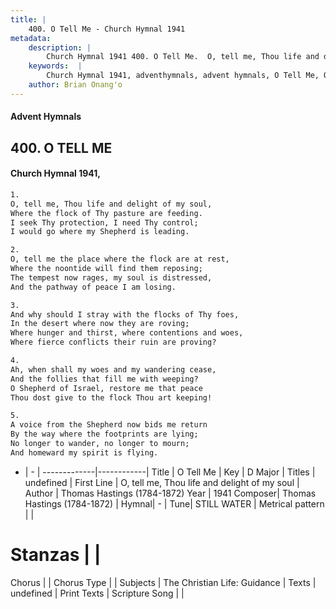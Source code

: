 ```yaml
---
title: |
    400. O Tell Me - Church Hymnal 1941
metadata:
    description: |
        Church Hymnal 1941 400. O Tell Me.  O, tell me, Thou life and delight of my soul,  Where the flock of Thy pasture are feeding.  I seek Thy protection, I need Thy control;  I would go where my Shepherd is leading. 
    keywords:  |
        Church Hymnal 1941, adventhymnals, advent hymnals, O Tell Me, O, tell me, Thou life and delight of my soul. 
    author: Brian Onang'o
---
```


#### Advent Hymnals
## 400. O TELL ME
####  Church Hymnal 1941,

```txt
1.
O, tell me, Thou life and delight of my soul, 
Where the flock of Thy pasture are feeding. 
I seek Thy protection, I need Thy control; 
I would go where my Shepherd is leading. 

2.
O, tell me the place where the flock are at rest, 
Where the noontide will find them reposing; 
The tempest now rages, my soul is distressed, 
And the pathway of peace I am losing. 

3.
And why should I stray with the flocks of Thy foes, 
In the desert where now they are roving; 
Where hunger and thirst, where contentions and woes, 
Where fierce conflicts their ruin are proving? 

4.
Ah, when shall my woes and my wandering cease, 
And the follies that fill me with weeping? 
O Shepherd of Israel, restore me that peace 
Thou dost give to the flock Thou art keeping! 

5.
A voice from the Shepherd now bids me return 
By the way where the footprints are lying; 
No longer to wander, no longer to mourn; 
And homeward my spirit is flying.

```

- |   -  |
-------------|------------|
Title | O Tell Me |
Key | D Major |
Titles | undefined |
First Line | O, tell me, Thou life and delight of my soul |
Author | Thomas Hastings (1784-1872)
Year | 1941
Composer| Thomas Hastings (1784-1872) |
Hymnal|  - |
Tune| STILL WATER |
Metrical pattern | |
# Stanzas |  |
Chorus |  |
Chorus Type |  |
Subjects | The Christian Life: Guidance |
Texts | undefined |
Print Texts | 
Scripture Song |  |
    
